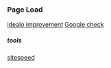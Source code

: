 
### Page Load

[idealo improvement](https://medium.com/idealo-tech-blog/how-we-got-into-the-top-3-of-the-fastest-e-commerce-websites-62cb8dafad05)
[Google check](https://webmasters.googleblog.com/2018/01/using-page-speed-in-mobile-search.html)

##### tools

[sitespeed](https://www.sitespeed.io/)